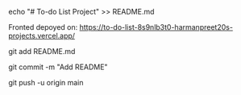 echo "# To-do List Project" >> README.md

Fronted depoyed on: https://to-do-list-8s9nlb3t0-harmanpreet20s-projects.vercel.app/

git add README.md

git commit -m "Add README"

git push -u origin main
